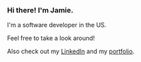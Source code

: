 <!--
**JamieDanielson/jamiedanielson** is a ✨ _special_ ✨ repository because its `README.md` (this file) appears on your GitHub profile.

Here are some ideas to get you started:

- 🔭 I’m currently working on ...
- 🌱 I’m currently learning ...
- 👯 I’m looking to collaborate on ...
- 🤔 I’m looking for help with ...
- 💬 Ask me about ...
- 📫 How to reach me: ...
- 😄 Pronouns: ...
- ⚡ Fun fact: ...
-->

### Hi there! I'm Jamie.

I'm a software developer in the US.

Feel free to take a look around!

Also check out my [LinkedIn](https://www.linkedin.com/in/jamiedanielson/) and my [portfolio](https://jamiedanielson.github.io/portfolio/).
